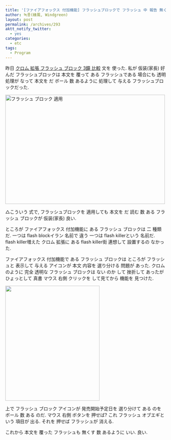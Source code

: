 ```yaml
---
title: '[ファイアフォックス 付加機能] フラッシュブロックで フラッシュ 中 報告 無くすこと'
author: 녹풍(綠風, Windgreen)
layout: post
permalink: /archives/293
aktt_notify_twitter:
  - yes
categories:
  - etc
tags:
  - Program
---
```

昨日 <a target="_blank" href="http://mytory.textcube.com/entry/%ED%81%AC%EB%A1%AC-%ED%99%95%EC%9E%A5-%ED%94%8C%EB%9E%98%EC%8B%9C-%EB%B8%94%EB%A1%9D-3%EC%A2%85-%EB%B9%84%EA%B5%90">クロム 拡張 フラッシュ ブロック 3鐘 比較</a> 文を 使った. 私が 仮装(家長) 好んだ フラッシュブロックは 本文を 覆って ある フラッシュである 場合にも 透明 処理が なって 本文を だ ボール 数 あるように 処理して 与える フラッシュブロックだった.

<div style="width: 510px" class="wp-caption aligncenter">
  <img src="http://dl.dropboxusercontent.com/u/15546257/blog/mytory/old-images/1/cfile6.uf.1746574A4D4BC8B7242C9B.jpg" alt="フラッシュ ブロック 適用 " height="342" width="500" /><p class="wp-caption-text">
    △こういう 式で, フラッシュブロックを 適用しても 本文を だ 読む 数 ある フラッシュ ブロックが 仮装(家長) 良い.
  </p>
</div>

ところが ファイアフォックス 付加機能に ある フラッシュ ブロックは 二 種類だ. 一つは flash blockイラン 名前で 違う 一つは flash killerという 名前だ. flash killer増えた クロム 拡張に ある flash killer街 連想して 設置するの なかった.

ファイアフォックス 付加機能で ある フラッシュ ブロックは ところが フラッシュと 表示して 与える アイコンが 本文 内容を 選り分ける 問題が あった. クロムのように 完全 透明な フラッシュ ブロックは ない のか して 挫折して あったが ひょっとして 真書 マウス 右側 クリックを して見てから 機能を 見つけた.

<img src="http://dl.dropboxusercontent.com/u/15546257/blog/mytory/old-images/1/cfile29.uf.192828484D4BC8B72A4816.jpg" class="aligncenter" alt="" height="360" width="295" />

上で フラッシュ ブロック アイコンが 発売開始予定日を 選り分けて ある のを ボール 数 ある のだ. マウス 右側 ボタンを 押せば? これ フラッシュ オブエギという 項目が 出る. それを 押せば フラッシュが 消える.

これから 本文を 覆った フラッシュも 無くす 数 あるように いい. 良い.